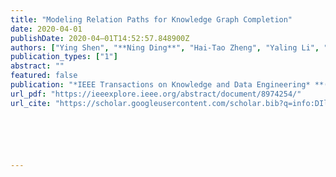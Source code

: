 ```yaml
---
title: "Modeling Relation Paths for Knowledge Graph Completion"
date: 2020-04-01
publishDate: 2020-04–01T14:52:57.848900Z
authors: ["Ying Shen", "**Ning Ding**", "Hai-Tao Zheng", "Yaling Li", "Min Yang"]
publication_types: ["1"]
abstract: ""
featured: false
publication: "*IEEE Transactions on Knowledge and Data Engineering* **(TKDE)**"
url_pdf: "https://ieeexplore.ieee.org/abstract/document/8974254/"
url_cite: "https://scholar.googleusercontent.com/scholar.bib?q=info:DIlrFVu7gj4J:scholar.google.com/&output=citation&scisdr=CgX2k8p0EImZ2JU77Cw:AAGBfm0AAAAAXmc-9CyxT-WlXxXUHh-errvKiJthPHon&scisig=AAGBfm0AAAAAXmc-9JKlWzuFE6eX63aXgdu3BBfCZrk_&scisf=4&ct=citation&cd=-1&hl=zh-CN"






---
```


